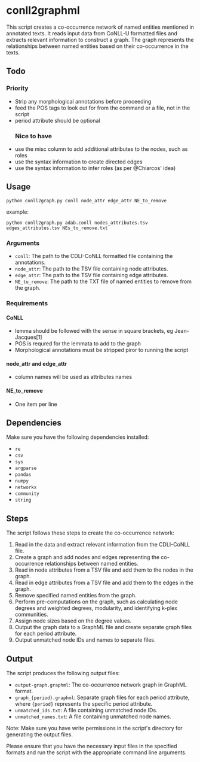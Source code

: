 # conll2graphml
This script creates a co-occurrence network of named entities mentioned in annotated texts. It reads input data from CoNLL-U formatted files and extracts relevant information to construct a graph. The graph represents the relationships between named entities based on their co-occurrence in the texts.

## Todo
### Priority
- Strip any morphological annotations before proceeding
- feed the POS tags to look out for from the command or a file, not in the script
- period attribute should be optional
  ### Nice to have
- use the misc column to add additional attributes to the nodes, such as roles
- use the syntax information to create directed edges
- use the syntax information to infer roles (as per @Chiarcos' idea)

## Usage
```
python conll2graph.py conll node_attr edge_attr NE_to_remove
```
  
example:   
```
python conll2graph.py adab.conll nodes_attributes.tsv edges_attributes.tsv NEs_to_remove.txt
```

### Arguments
- `conll`: The path to the CDLI-CoNLL formatted file containing the annotations.
- `node_attr`: The path to the TSV file containing node attributes.
- `edge_attr`: The path to the TSV file containing edge attributes.
- `NE_to_remove`: The path to the TXT file of named entities to remove from the graph.

### Requirements
#### CoNLL
- lemma should be followed with the sense in square brackets, eg Jean-Jacques[1]
- POS is requred for the lemmata to add to the graph
- Morphological annotations must be stripped piror to running the script

#### node_attr and edge_attr
- column names will be used as attributes names

#### NE_to_remove
- One item per line
 

## Dependencies

Make sure you have the following dependencies installed:

- `re`
- `csv`
- `sys`
- `argparse`
- `pandas`
- `numpy`
- `networkx`
- `community`
- `string`

## Steps

The script follows these steps to create the co-occurrence network:

1. Read in the data and extract relevant information from the CDLI-CoNLL file.
2. Create a graph and add nodes and edges representing the co-occurrence relationships between named entities.
3. Read in node attributes from a TSV file and add them to the nodes in the graph.
4. Read in edge attributes from a TSV file and add them to the edges in the graph.
5. Remove specified named entities from the graph.
6. Perform pre-computations on the graph, such as calculating node degrees and weighted degrees, modularity, and identifying k-plex communities.
7. Assign node sizes based on the degree values.
8. Output the graph data to a GraphML file and create separate graph files for each period attribute.
9. Output unmatched node IDs and names to separate files.

## Output

The script produces the following output files:

- `output-graph.graphml`: The co-occurrence network graph in GraphML format.
- `graph_{period}.graphml`: Separate graph files for each period attribute, where `{period}` represents the specific period attribute.
- `unmatched_ids.txt`: A file containing unmatched node IDs.
- `unmatched_names.txt`: A file containing unmatched node names.

Note: Make sure you have write permissions in the script's directory for generating the output files.

Please ensure that you have the necessary input files in the specified formats and run the script with the appropriate command line arguments.
